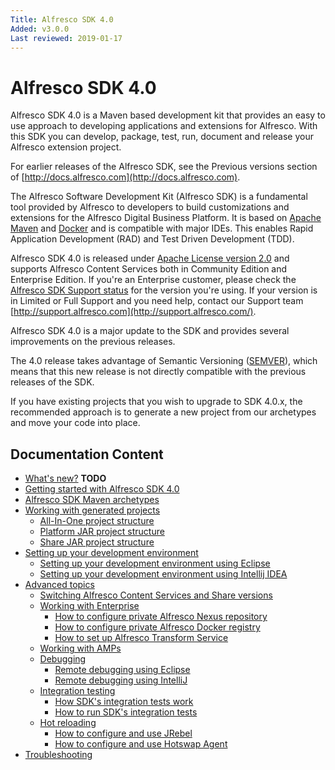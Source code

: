 ```yaml
---
Title: Alfresco SDK 4.0
Added: v3.0.0
Last reviewed: 2019-01-17
---
```

# Alfresco SDK 4.0

Alfresco SDK 4.0 is a Maven based development kit that provides an easy to use approach to developing applications and extensions for Alfresco. With this 
SDK you can develop, package, test, run, document and release your Alfresco extension project.

For earlier releases of the Alfresco SDK, see the Previous versions section of [http://docs.alfresco.com](http://docs.alfresco.com).

The Alfresco Software Development Kit (Alfresco SDK) is a fundamental tool provided by Alfresco to developers to build customizations and extensions for 
the Alfresco Digital Business Platform. It is based on [Apache Maven](http://maven.apache.org/) and [Docker](https://www.docker.com/) and is compatible with 
major IDEs. This enables Rapid Application Development (RAD) and Test Driven Development (TDD).

Alfresco SDK 4.0 is released under [Apache License version 2.0](http://www.apache.org/licenses/LICENSE-2.0.html) and supports Alfresco Content Services both 
in Community Edition and Enterprise Edition. If you're an Enterprise customer, please check the [Alfresco SDK Support status](https://www.alfresco.com/alfresco-product-support-status) 
for the version you're using. If your version is in Limited or Full Support and you need help, contact our Support team [http://support.alfresco.com](http://support.alfresco.com/).

Alfresco SDK 4.0 is a major update to the SDK and provides several improvements on the previous releases.

The 4.0 release takes advantage of Semantic Versioning ([SEMVER](http://semver.org/)), which means that this new release is not directly compatible with the 
previous releases of the SDK.

If you have existing projects that you wish to upgrade to SDK 4.0.x, the recommended approach is to generate a new project from our archetypes and move your 
code into place.

## Documentation Content

* [What's new?]() **TODO**
* [Getting started with Alfresco SDK 4.0](getting-started.md)
* [Alfresco SDK Maven archetypes](mvn-archetypes.md)
* [Working with generated projects](working-with-generated-projects/README.md)
    * [All-In-One project structure](working-with-generated-projects/structure-aio.md)
    * [Platform JAR project structure](working-with-generated-projects/structure-platform.md)
    * [Share JAR project structure](working-with-generated-projects/structure-share.md)
* [Setting up your development environment](setting-up-your-development-environment/README.md)
    * [Setting up your development environment using Eclipse](setting-up-your-development-environment/dev-env-eclipse.md)
    * [Setting up your development environment using Intellij IDEA](setting-up-your-development-environment/dev-env-intellij.md)
* [Advanced topics](advanced-topics/README.md)
    * [Switching Alfresco Content Services and Share versions](advanced-topics/switching-versions.md)
    * [Working with Enterprise](advanced-topics/working-with-enterprise/README.md)
        * [How to configure private Alfresco Nexus repository](advanced-topics/working-with-enterprise/enterprise-mvn-repo.md)
        * [How to configure private Alfresco Docker registry](advanced-topics/working-with-enterprise/enterprise-docker-registry.md)
        * [How to set up Alfresco Transform Service](advanced-topics/working-with-enterprise/alfresco-transform-service.md)
    * [Working with AMPs](advanced-topics/amps.md)
    * [Debugging](advanced-topics/debugging/README.md)
        * [Remote debugging using Eclipse](advanced-topics/debugging/debug-eclipse.md)
        * [Remote debugging using IntelliJ](advanced-topics/debugging/debug-intellij.md)
    * [Integration testing](advanced-topics/integration-testing/README.md)
        * [How SDK's integration tests work](advanced-topics/integration-testing/it-working.md)
        * [How to run SDK's integration tests](advanced-topics/integration-testing/it-running.md)
    * [Hot reloading](advanced-topics/hot-reloading/README.md)
        * [How to configure and use JRebel](advanced-topics/hot-reloading/jrebel.md)
        * [How to configure and use Hotswap Agent](advanced-topics/hot-reloading/hotswap-agent.md)
* [Troubleshooting](troubleshooting.md)
